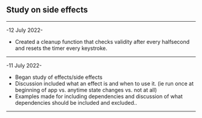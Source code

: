 ## Study on side effects

---

-12 July 2022-

- Created a cleanup function that checks validity after every halfsecond and resets the timer every keystroke.

---

-11 July 2022-

- Began study of effects/side effects
- Discussion included what an effect is and when to use it. (ie run once at beginning of app vs. anytime state changes vs. not at all)
- Examples made for including dependencies and discussion of what dependencies should be included and excluded..

---
